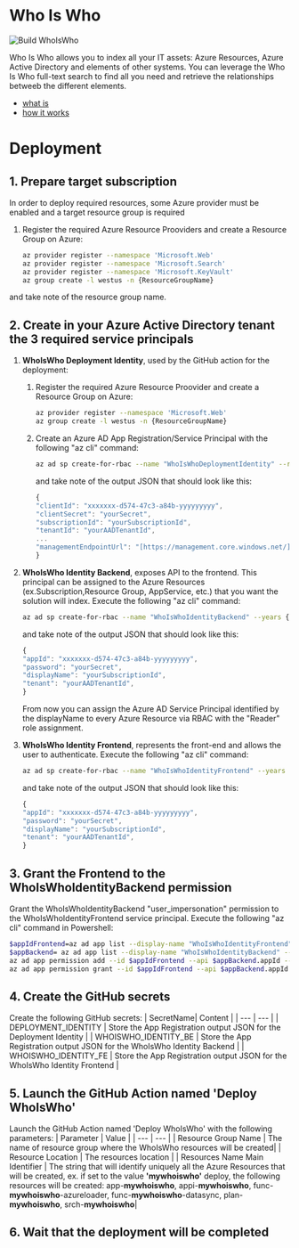 # Who Is Who
![Build WhoIsWho](https://github.com/nicolgit/whoiswho/workflows/Build%20WhoIsWho/badge.svg)

Who Is Who allows you to index all your IT assets: Azure Resources, Azure Active Directory and elements of other systems.
You can leverage the Who Is Who full-text search to find all you need and retrieve the relationships betweeb the different elements.

* [what is](what-is.md)
* [how it works](how-it-works.md)

# Deployment

## 1. Prepare target subscription

In order to deploy required resources, some Azure provider must be enabled and a target resource group is required

 1. Register the required Azure Resource Prooviders and create a Resource Group on Azure:
	``` bash
	az provider register --namespace 'Microsoft.Web'
	az provider register --namespace 'Microsoft.Search'
	az provider register --namespace 'Microsoft.KeyVault'
	az group create -l westus -n {ResourceGroupName}
	```

and take note of the resource group name.


## 2. Create in your Azure Active Directory tenant the 3 required service principals

 1. **WhoIsWho Deployment Identity**, used by the GitHub action for the deployment:	 
 	1. Register the required Azure Resource Proovider and create a Resource Group on Azure:
 		``` bash
		az provider register --namespace 'Microsoft.Web'
		az group create -l westus -n {ResourceGroupName}
		```

   	2. Create an Azure AD App Registration/Service Principal with the following "az cli" command:
		``` bash
		az ad sp create-for-rbac --name "WhoIsWhoDeploymentIdentity" --role contributor --scopes /subscriptions/{subscriptionID}/resourceGroups/{resourceGroupName} --sdk-auth
		```
	   and take note of the output JSON that should look like this:
		``` javascript
		{
		"clientId": "xxxxxxx-d574-47c3-a84b-yyyyyyyyy",
		"clientSecret": "yourSecret",
		"subscriptionId": "yourSubscriptionId",
		"tenantId": "yourAADTenantId",
		...
		"managementEndpointUrl": "[https://management.core.windows.net/](https://management.core.windows.net/)"
		}
		```
	 
 2. **WhoIsWho Identity Backend**, exposes API to the frontend. This principal can be assigned to the Azure Resources (ex.Subscription,Resource Group, AppService, etc.) that you want the solution will index. Execute the following "az cli" command:
	``` bash
	az ad sp create-for-rbac --name "WhoIsWhoIdentityBackend" --years {numberOfTheYearOfExpirationForGeneratedPassword} --skip-assignment
	``` 
	and take note of the output JSON that should look like this:
	``` javascript
	{
	"appId": "xxxxxxx-d574-47c3-a84b-yyyyyyyyy",
	"password": "yourSecret",
	"displayName": "yourSubscriptionId",
	"tenant": "yourAADTenantId",
	}
	``` 
	From now you can assign the Azure AD Service Principal identified by the displayName to every Azure Resource via RBAC with the "Reader" role assignment. 
3. **WhoIsWho Identity Frontend**, represents the front-end and allows the user to authenticate. Execute the following "az cli" command:
	``` bash
	az ad sp create-for-rbac --name "WhoIsWhoIdentityFrontend" --years {numberOfTheYearOfExpirationForGeneratedPassword} --skip-assignment
	``` 
	and take note of the output JSON that should look like this:
	``` javascript
	{
	"appId": "xxxxxxx-d574-47c3-a84b-yyyyyyyyy",
	"password": "yourSecret",
	"displayName": "yourSubscriptionId",
	"tenant": "yourAADTenantId",
	}
	``` 
## 3. Grant the Frontend to the WhoIsWhoIdentityBackend permission 
   Grant the WhoIsWhoIdentityBackend "user_impersonation" permission to the WhoIsWhoIdentityFrontend service principal. Execute the following "az cli" command in Powershell:
``` bash
$appIdFrontend=az ad app list --display-name "WhoIsWhoIdentityFrontend" --query "[0].appId"
$appBackend= az ad app list --display-name "WhoIsWhoIdentityBackend" --query "{appId:[0].appId,permissionId:[0].oauth2Permissions[?value=='user_impersonation'] | [0].id}" | ConvertFrom-Json
az ad app permission add --id $appIdFrontend --api $appBackend.appId --api-permissions "$(${appBackend}.permissionId)=Scope"
az ad app permission grant --id $appIdFrontend --api $appBackend.appId
``` 

## 4. Create the GitHub secrets
Create the following GitHub secrets:
| SecretName| Content |
| --- | --- |
| DEPLOYMENT_IDENTITY | Store the App Registration output JSON for the Deployment Identity |
| WHOISWHO_IDENTITY_BE | Store the App Registration output JSON for the WhoIsWho Identity Backend |
| WHOISWHO_IDENTITY_FE | Store the App Registration output JSON for the WhoIsWho Identity Frontend |

## 5. Launch the GitHub Action named 'Deploy WhoIsWho'
Launch the GitHub Action named 'Deploy WhoIsWho' with the following parameters:
|                            Parameter                                      | Value |
| --- | --- |
| Resource Group Name | The name of resource group where the WhoIsWho resources will be created|
| Resource Location | The resources location |
| Resources Name Main Identifier | The string that will identify uniquely all the Azure Resources that will be created, ex. if set to the value **'mywhoiswho'** deploy, the following resources will be created: app-**mywhoiswho**, appi-**mywhoiswho**, func-**mywhoiswho**-azureloader, func-**mywhoiswho**-datasync, plan-**mywhoiswho**, srch-**mywhoiswho**|

## 6. Wait that the deployment will be completed
